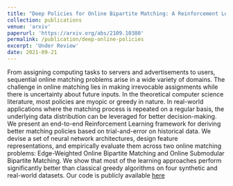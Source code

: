 ```yaml
---
title: "Deep Policies for Online Bipartite Matching: A Reinforcement Learning Approach"
collection: publications
venue: 'arxiv'
paperurl: 'https://arxiv.org/abs/2109.10380'
permalink: /publication/deep-online-policies
excerpt: 'Under Review'
date: 2021-09-21
---
```


From assigning computing tasks to servers and advertisements to users, sequential online matching problems arise in a wide variety of domains. The challenge in online matching lies in making irrevocable assignments while there is uncertainty about future inputs. In the theoretical computer science literature, most policies are myopic or greedy in nature. In real-world applications where the matching process is repeated on a regular basis, the underlying data distribution can be leveraged for better decision-making. We present an end-to-end Reinforcement Learning framework for deriving better matching policies based on trial-and-error on historical data. We devise a set of neural network architectures, design feature representations, and empirically evaluate them across two online matching problems: Edge-Weighted Online Bipartite Matching and Online Submodular Bipartite Matching. We show that most of the learning approaches perform significantly better than classical greedy algorithms on four synthetic and real-world datasets. Our code is publicly available [here](https://github.com/lyeskhalil/CORL.git)
